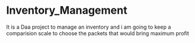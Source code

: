 # Inventory_Management
 It is a Daa project to manage an inventory and i am going to keep a comparision scale to choose the packets that would bring maximum profit
